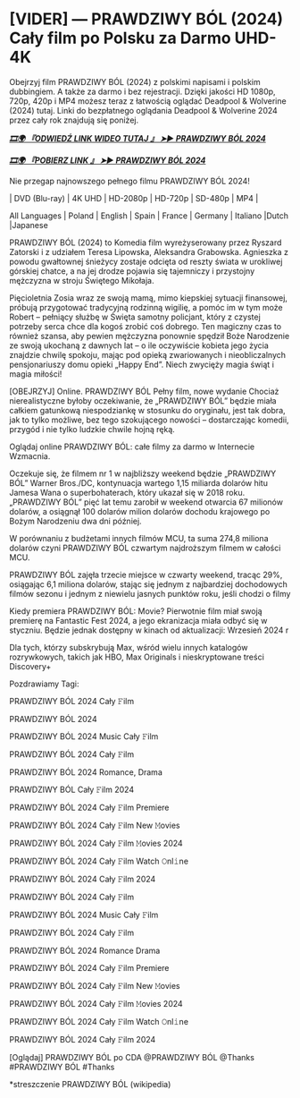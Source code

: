 # [VIDER] — PRAWDZIWY BÓL (2024) Cały film po Polsku za Darmo UHD-4K

Obejrzyj film PRAWDZIWY BÓL (2024) z polskimi napisami i polskim dubbingiem. A także za darmo i bez rejestracji. Dzięki jakości HD 1080p, 720p, 420p i MP4 możesz teraz z łatwością oglądać Deadpool &  Wolverine (2024) tutaj. Linki do bezpłatnego oglądania Deadpool &  Wolverine 2024 przez cały rok znajdują się poniżej.


<p><b><I><a href="http://r-movies.com/pl/movie/1013850/a-real-pain-gitcodepl">🎞🌍 『ODWIEDŹ LINK WIDEO TUTAJ 』 ➤► PRAWDZIWY BÓL 2024</a></I></b></p>

<p><b><I><a href="http://r-movies.com/pl/movie/1013850/a-real-pain-gitcodepl">🎞🌍 『POBIERZ LINK 』 ➤► PRAWDZIWY BÓL 2024</a></I></b></p>


Nie przegap najnowszego pełnego filmu PRAWDZIWY BÓL 2024!

| DVD (Blu-ray) | 4K UHD | HD-2080p | HD-720p | SD-480p | MP4 |

All Languages ​​| Poland | English | Spain | France | Germany | Italiano |Dutch |Japanese

PRAWDZIWY BÓL (2024) to Komedia film wyreżyserowany przez Ryszard Zatorski i z udziałem Teresa Lipowska, Aleksandra Grabowska. Agnieszka z powodu gwałtownej śnieżycy zostaje odcięta od reszty świata w urokliwej górskiej chatce, a na jej drodze pojawia się tajemniczy i przystojny mężczyzna w stroju Świętego Mikołaja. 

Pięcioletnia Zosia wraz ze swoją mamą, mimo kiepskiej sytuacji finansowej, próbują przygotować tradycyjną rodzinną wigilię, a pomóc im w tym może Robert – pełniący służbę w Święta samotny policjant, który z czystej potrzeby serca chce dla kogoś zrobić coś dobrego. Ten magiczny czas to również szansa, aby pewien mężczyzna ponownie spędził Boże Narodzenie ze swoją ukochaną z dawnych lat – o ile oczywiście kobieta jego życia znajdzie chwilę spokoju, mając pod opieką zwariowanych i nieobliczalnych pensjonariuszy domu opieki „Happy End”. Niech zwycięży magia świąt i magia miłości!

[OBEJRZYJ] Online. PRAWDZIWY BÓL Pełny film, nowe wydanie Chociaż nierealistyczne byłoby oczekiwanie, że „PRAWDZIWY BÓL” będzie miała całkiem gatunkową niespodziankę w stosunku do oryginału, jest tak dobra, jak to tylko możliwe, bez tego szokującego nowości – dostarczając komedii, przygód i nie tylko ludzkie chwile hojną ręką.

Oglądaj online PRAWDZIWY BÓL: całe filmy za darmo w Internecie Wzmacnia.

Oczekuje się, że filmem nr 1 w najbliższy weekend będzie „PRAWDZIWY BÓL” Warner Bros./DC, kontynuacja wartego 1,15 miliarda dolarów hitu Jamesa Wana o superbohaterach, który ukazał się w 2018 roku. „PRAWDZIWY BÓL” pięć lat temu zarobił w weekend otwarcia 67 milionów dolarów, a osiągnął 100 dolarów milion dolarów dochodu krajowego po Bożym Narodzeniu dwa dni później.

W porównaniu z budżetami innych filmów MCU, ta suma 274,8 miliona dolarów czyni PRAWDZIWY BÓL czwartym najdroższym filmem w całości MCU.

PRAWDZIWY BÓL zajęła trzecie miejsce w czwarty weekend, tracąc 29%, osiągając 6,1 miliona dolarów, stając się jednym z najbardziej dochodowych filmów sezonu i jednym z niewielu jasnych punktów roku, jeśli chodzi o filmy

Kiedy premiera PRAWDZIWY BÓL: Movie? Pierwotnie film miał swoją premierę na Fantastic Fest 2024, a jego ekranizacja miała odbyć się w styczniu. Będzie jednak dostępny w kinach od aktualizacji: Wrzesień 2024 r

Dla tych, którzy subskrybują Max, wśród wielu innych katalogów rozrywkowych, takich jak HBO, Max Originals i nieskryptowane treści Discovery+


Pozdrawiamy Tagi:

PRAWDZIWY BÓL 2024 Cały 𝙵ilm

PRAWDZIWY BÓL 2024

PRAWDZIWY BÓL 2024 Music Cały 𝙵ilm

PRAWDZIWY BÓL 2024 Cały 𝙵ilm

PRAWDZIWY BÓL 2024 Romance, Drama

PRAWDZIWY BÓL Cały 𝙵ilm 2024

PRAWDZIWY BÓL 2024 Cały 𝙵ilm Premiere

PRAWDZIWY BÓL 2024 Cały 𝙵ilm New 𝙼ovies

PRAWDZIWY BÓL 2024 Cały 𝙵ilm 𝙼ovies 2024

PRAWDZIWY BÓL 2024 Cały 𝙵ilm Watch 𝙾nl𝚒ne

PRAWDZIWY BÓL 2024 Cały 𝙵ilm 2024

PRAWDZIWY BÓL 2024 Cały 𝙵ilm

PRAWDZIWY BÓL 2024 Music Cały 𝙵ilm

PRAWDZIWY BÓL 2024 Cały 𝙵ilm

PRAWDZIWY BÓL 2024 Romance Drama

PRAWDZIWY BÓL 2024 Cały 𝙵ilm Premiere

PRAWDZIWY BÓL 2024 Cały 𝙵ilm New 𝙼ovies

PRAWDZIWY BÓL 2024 Cały 𝙵ilm 𝙼ovies 2024

PRAWDZIWY BÓL 2024 Cały 𝙵ilm Watch 𝙾nl𝚒ne

PRAWDZIWY BÓL 2024 Cały 𝙵ilm 2024

[Oglądaj] PRAWDZIWY BÓL po CDA @PRAWDZIWY BÓL @Thanks #PRAWDZIWY BÓL #Thanks


*streszczenie PRAWDZIWY BÓL (wikipedia)
